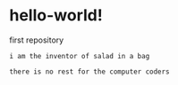 # hello-world!
first repository 
~~~~~~~
i am the inventor of salad in a bag

there is no rest for the computer coders 

